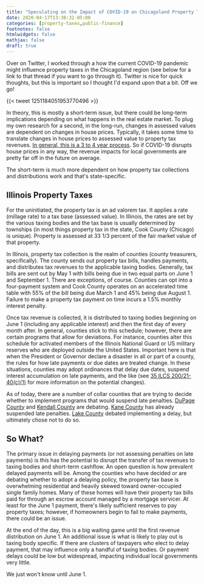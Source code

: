 ```yaml
---
title: "Speculating on the Impact of COVID-19 on Chicagoland Property Taxes"
date: 2020-04-17T13:38:32-05:00
categories: [property-taxes,public-finance]
footnotes: false
htmlwidgets: false
mathjax: false
draft: true
---
```

Over on Twitter, I worked through a how the current COVID-19 pandemic might influence property taxes in the Chicagoland region (see below for a link to that thread if you want to go through it). Twitter is nice for quick thoughts, but this is important so I thought I'd expand upon that a bit. Off we go!

<!--more-->

{{< tweet 1251184051953770496 >}}

In theory, this is mostly a short-term issue, but there could be long-term implications depending on what happens in the real estate market. To plug my own research for a second, in the long-run, changes in assessed values are dependent on changes in house prices. Typically, it takes some time to translate changes in house prices to assessed value to property tax revenues. [In general, this is a 3 to 4 year process](https://dx.doi.org/10.1111/grow.12261). So if COVID-19 disrupts house prices in any way, the revenue impacts for local governments are pretty far off in the future on average.

The short-term is much more dependent on how property tax collections and distributions work and that's state-specific.

## Illinois Property Taxes
For the uninitiated, the property tax is an ad valorem tax. It applies a rate (millage rate) to a tax base (assessed value). In Illinois, the rates are set by the various taxing bodies and the tax base is usually determined by townships (in most things property tax in the state, Cook County (Chicago) is unique). Property is assessed at 33 1/3 percent of the fair market value of that property.

In Illinois, property tax collection is the realm of counties (county treasurers, specifically). The county sends out property tax bills, handles payments, and distributes tax revenues to the applicable taxing bodies. Generally, tax bills are sent out by May 1 with bills being due in two equal parts on June 1 and September 1. There are exceptions, of course. Counties can opt into a four-payment system and Cook County operates on an accelerated time table with 55% of the bill being due March 1 and 45% being due August 1. Failure to make a property tax payment on time incurs a 1.5% monthly interest penalty.

Once tax revenue is collected, it is distributed to taxing bodies beginning on June 1 (including any applicable interest) and then the first day of every month after. In general, counties stick to this schedule; however, there are certain programs that allow for deviations. For instance, counties alter this schedule for activated members of the Illinois National Guard or US military reserves who are deployed outside the United States. Important here is that when the President or Governor declare a disaster in all or part of a county, the rules for how late payments or due dates are treated change. In these situations, counties may adopt ordinances that delay due dates, suspend interest accumulation on late payments, and the like (see [35 ILCS 200/21-40(c)(1)](http://www.ilga.gov/legislation/ilcs/documents/003502000K21-40.htm) for more information on the potential changes).

As of today, there are a number of collar counties that are trying to decide whether to implement programs that would suspend late penalties. [DuPage County](https://www.dailyherald.com/news/20200413/dupage-could-waive-late-fees-on-property-taxes?cid=search) and [Kendall County](https://www.chicagotribune.com/suburbs/aurora-beacon-news/ct-abn-kendall-finances-st-0410-20200409-4ymqzu7vwjfexoaih3hug66skm-story.html#nt=msftsearch) are debating. [Kane County](https://www.dailyherald.com/news/20200415/kane-county-waives-penalty-for-late-property-tax-payments-) has already suspended late penalties. [Lake County](https://www.dailyherald.com/news/20200416/lake-county-panel-says-no-to-delay-in-property-tax-deadlines) debated implementing a delay, but ultimately chose not to do so.

## So What?
The primary issue in delaying payments (or not assessing penalties on late payments) is this has the potential to disrupt the transfer of tax revenues to taxing bodies and short-term cashflow. An open question is how prevalent delayed payments will be. Among the counties who have decided or are debating whether to adopt a delaying policy, the property tax base is overwhelming residential and heavily skewed toward owner-occupied single family homes. Many of these homes will have their property tax bills paid for through an escrow account managed by a mortgage servicer. At least for the June 1 payment, there's likely sufficient reserves to pay property taxes; however, if homeowners begin to fail to make payments, there could be an issue.

At the end of the day, this is a big waiting game until the first revenue distribution on June 1. An additional issue is what is likely to play out is taxing body specific. If there are clusters of taxpayers who elect to delay payment, that may influence only a handful of taxing bodies. Or payment delays could be low but widespread, impacting individual local governments very little.

We just won't know until June 1.
